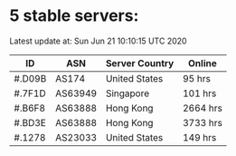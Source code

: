 # 5 stable servers:

Latest update at: Sun Jun 21 10:10:15 UTC 2020

| ID | ASN | Server Country | Online |
| -- | --- | -------------- | ------ |
| #.D09B | AS174 | United States | 95 hrs |
| #.7F1D | AS63949 | Singapore | 101 hrs |
| #.B6F8 | AS63888 | Hong Kong | 2664 hrs |
| #.BD3E | AS63888 | Hong Kong | 3733 hrs |
| #.1278 | AS23033 | United States | 149 hrs |


